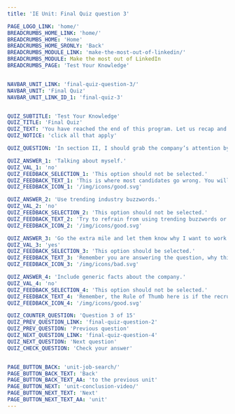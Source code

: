 ```yaml
---
title: 'IE Unit: Final Quiz question 3'

PAGE_LOGO_LINK: 'home/'
BREADCRUMBS_HOME_LINK: 'home/'
BREADCRUMBS_HOME: 'Home'
BREADCRUMBS_HOME_SRONLY: 'Back'
BREADCRUMBS_MODULE_LINK: 'make-the-most-out-of-linkedin/'
BREADCRUMBS_MODULE: Make the most out of LinkedIn
BREADCRUMBS_PAGE: 'Test Your Knowledge'


NAVBAR_UNIT_LINK: 'final-quiz-question-3/'
NAVBAR_UNIT: 'Final Quiz'
NAVBAR_UNIT_LINK_ID_1: 'final-quiz-3'


QUIZ_SUBTITLE: 'Test Your Knowledge'
QUIZ_TITLE: 'Final Quiz'
QUIZ_TEXT: 'You have reached the end of this program. Let us recap and review by answering each of the situational real-life questions with the most appropriate answer. Good Luck!'
QUIZ_NOTICE: 'click all that apply'

QUIZ_QUESTION: 'In section II, I should grab the company’s attention by…'

QUIZ_ANSWER_1: 'Talking about myself.'
QUIZ_VAL_1: 'no'
QUIZ_FEEDBACK_SELECTION_1: 'This option should not be selected.'
QUIZ_FEEDBACK_TEXT_1: 'This is where most candidates go wrong. You will talk about yourself in the next section when you explain why you are a good match. In this section, you want to create a connection.'
QUIZ_FEEDBACK_ICON_1: '/img/icons/good.svg'

QUIZ_ANSWER_2: 'Use trending industry buzzwords.'
QUIZ_VAL_2: 'no'
QUIZ_FEEDBACK_SELECTION_2: 'This option should not be selected.'
QUIZ_FEEDBACK_TEXT_2: 'Try to refrain from using trending buzzwords or do not just say they seem like an exciting company to work at. They can see right through this. Here, you have to give them a real concrete example as to why you think they are exciting.'
QUIZ_FEEDBACK_ICON_2: '/img/icons/good.svg'

QUIZ_ANSWER_3: 'Go the extra mile and let them know why I want to work there.'
QUIZ_VAL_3: 'yes'
QUIZ_FEEDBACK_SELECTION_3: 'This option should be selected.'
QUIZ_FEEDBACK_TEXT_3: 'Remember you are answering the question, why this company? It is important to customize this section as much as possible. You want to integrate emotion here and show the hiring manager that you are not just sending out a generic cover letter where you highlight your skills. Go the extra mile and make them feel that this is the only company you want to work for.'
QUIZ_FEEDBACK_ICON_3: '/img/icons/bad.svg'

QUIZ_ANSWER_4: 'Include generic facts about the company.'
QUIZ_VAL_4: 'no'
QUIZ_FEEDBACK_SELECTION_4: 'This option should not be selected.'
QUIZ_FEEDBACK_TEXT_4: 'Remember, the Rule of Thumb here is if the recruiter can cover the company&#39;s name and substitute it for another Company’s name, that means that you have written a generic cover letter and your candidacy might be discarded.'
QUIZ_FEEDBACK_ICON_4: '/img/icons/good.svg'

QUIZ_COUNTER_QUESTION: 'Question 3 of 15'
QUIZ_PREV_QUESTION_LINK: 'final-quiz-question-2'
QUIZ_PREV_QUESTION: 'Previous question'
QUIZ_NEXT_QUESTION_LINK: 'final-quiz-question-4'
QUIZ_NEXT_QUESTION: 'Next question'
QUIZ_CHECK_QUESTION: 'Check your answer'


PAGE_BUTTON_BACK: 'unit-job-search/'
PAGE_BUTTON_BACK_TEXT: 'Back'
PAGE_BUTTON_BACK_TEXT_AA: 'to the previous unit'
PAGE_BUTTON_NEXT: 'unit-conclusion-video/'
PAGE_BUTTON_NEXT_TEXT: 'Next'
PAGE_BUTTON_NEXT_TEXT_AA: 'unit'
---
```

